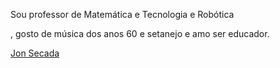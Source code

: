 Sou professor de Matemática e Tecnologia e Robótica

, gosto de música dos anos 60 e setanejo e amo ser educador.


[Jon Secada](https://www.youtube.com/results?search_query=angel+espanhol+jon+secada+)
